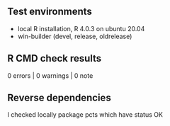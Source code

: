 ## Test environments
* local R installation, R 4.0.3 on ubuntu 20.04 
* win-builder (devel, release, oldrelease)

## R CMD check results

0 errors | 0 warnings | 0 note

## Reverse dependencies

I checked locally package pcts which have status OK